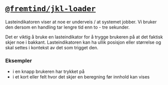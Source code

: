 # [`@fremtind/jkl-loader`](https://fremtind.github.io/jokul/components/loader/)

Lasteindikatoren viser at noe er underveis / at systemet jobber. Vi bruker den dersom en handling tar lengre tid enn to - tre sekunder. 

Det er viktig å bruke en lasteindikator for å trygge brukeren på at det faktisk skjer noe i bakkant. Lasteindikatoren kan ha ullik posisjon eller størrelse og skal settes i kontekst av det som trigget den. 

### Eksempler
- i en knapp  brukeren har trykket på
- i et kort eller felt hvor det skjer en beregning før innhold kan vises
